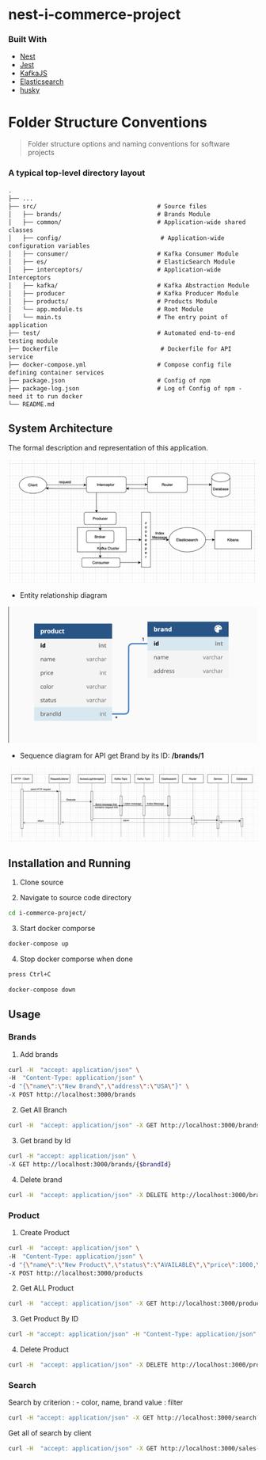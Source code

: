 # nest-i-commerce-project
### Built With
* [Nest](https://github.com/nestjs/nest)
* [Jest](https://github.com/facebook/jest)
* [KafkaJS](https://github.com/tulios/kafkajs)
* [Elasticsearch](https://www.npmjs.com/package/@elastic/elasticsearch)
* [husky](https://github.com/typicode/husky)

Folder Structure Conventions
============================

> Folder structure options and naming conventions for software projects
### A typical top-level directory layout
    .
    ├── ...
    ├── src/                                  # Source files
    │   ├── brands/                           # Brands Module
    │   ├── common/                           # Application-wide shared classes
    │   ├── config/                            # Application-wide configuration variables
    │   ├── consumer/                         # Kafka Consumer Module
    │   ├── es/                               # ElasticSearch Module
    │   ├── interceptors/                     # Application-wide Interceptors
    │   ├── kafka/                            # Kafka Abstraction Module
    │   ├── producer                          # Kafka Producer Module
    │   ├── products/                         # Products Module
    │   └── app.module.ts                     # Root Module
    │   └── main.ts                           # The entry point of application
    ├── test/                                 # Automated end-to-end testing module
    ├── Dockerfile                             # Dockerfile for API service
    ├── docker-compose.yml                    # Compose config file defining container services
    ├── package.json                          # Config of npm
    ├── package-log.json                      # Log of Config of npm -  need it to run docker
    └── README.md

## System Architecture

The formal description and representation of this application.

<img src="_img/system.jpg" alt="System" />

* Entity relationship diagram

<img src="_img/entityRelationship.jpg" alt="System Components" />

* Sequence diagram for API get Brand by its ID: <b>/brands/1</b>

<img src="_img/sequenceDiagram.jpg" alt="Sequence Diagram" />


## Installation and Running

1. Clone source

2. Navigate to source code directory
```sh
cd i-commerce-project/
```

3. Start docker comporse
```sh
docker-compose up
```

4. Stop docker comporse when done
```sh
press Ctrl+C
```

```sh
docker-compose down
```

## Usage

### Brands
1. Add brands
```sh
curl -H  "accept: application/json" \
-H  "Content-Type: application/json" \
-d "{\"name\":\"New Brand\",\"address\":\"USA\"}" \
-X POST http://localhost:3000/brands
```

2. Get All Branch
```sh
curl -H  "accept: application/json" -X GET http://localhost:3000/brands
```

3. Get brand by Id
```sh
curl -H "accept: application/json" \
-X GET http://localhost:3000/brands/{$brandId}
```

4. Delete brand
```sh
curl -H  "accept: application/json" -X DELETE http://localhost:3000/brands/${brandId}
```

### Product

1. Create Product
```sh
curl -H  "accept: application/json" \
-H  "Content-Type: application/json" \
-d "{\"name\":\"New Product\",\"status\":\"AVAILABLE\",\"price\":1000,\"color\":\"red\",\"brandId\":${brandId}}"\
-X POST http://localhost:3000/products
```

2. Get ALL Product
```sh
curl -H  "accept: application/json" -X GET http://localhost:3000/products
```

3. Get Product By ID
```sh
curl -H "accept: application/json" -H "Content-Type: application/json" -X GET http://localhost:3000/products/{$productId}
```

4. Delete Product
```sh
curl -H  "accept: application/json" -X DELETE http://localhost:3000/products/${productId}
```

### Search

Search by
criterion : - color, name, brand
value : filter
```sh
curl -H "accept: application/json" -X GET http://localhost:3000/search?criterion=color&value=red
```

Get all of search by client
```sh
curl -H  "accept: application/json" -X GET http://localhost:3000/sales-topic
```